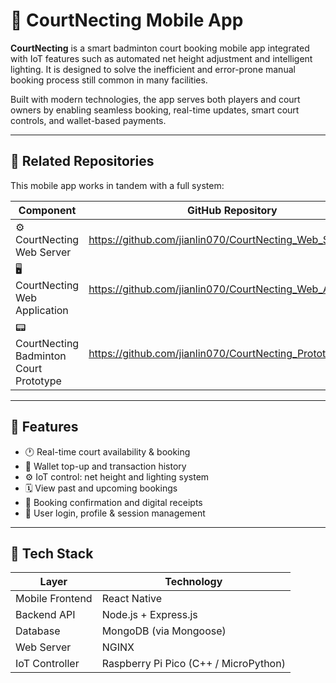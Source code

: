 # 🏸 CourtNecting Mobile App

**CourtNecting** is a smart badminton court booking mobile app integrated with IoT features such as automated net height adjustment and intelligent lighting. It is designed to solve the inefficient and error-prone manual booking process still common in many facilities.

Built with modern technologies, the app serves both players and court owners by enabling seamless booking, real-time updates, smart court controls, and wallet-based payments.

---

## 🔗 Related Repositories

This mobile app works in tandem with a full system:

| Component            | GitHub Repository |
|----------------------|------------------|
| ⚙️ CourtNecting Web Server     | https://github.com/jianlin070/CourtNecting_Web_Server|
| 🖥️ CourtNecting Web Application  | https://github.com/jianlin070/CourtNecting_Web_Application |
| 📟 CourtNecting Badminton Court Prototype    | https://github.com/jianlin070/CourtNecting_Prototype |

---

## 📲 Features

- 🕐 Real-time court availability & booking
- 🧾 Wallet top-up and transaction history
- ⚙️ IoT control: net height and lighting system
- 🗓️ View past and upcoming bookings
- 📩 Booking confirmation and digital receipts
- 👤 User login, profile & session management

---

## 🧱 Tech Stack

| Layer             | Technology                 |
|------------------|----------------------------|
| Mobile Frontend  | React Native               |
| Backend API      | Node.js + Express.js       |
| Database         | MongoDB (via Mongoose)     |
| Web Server       | NGINX                      |
| IoT Controller   | Raspberry Pi Pico (C++ / MicroPython) |

